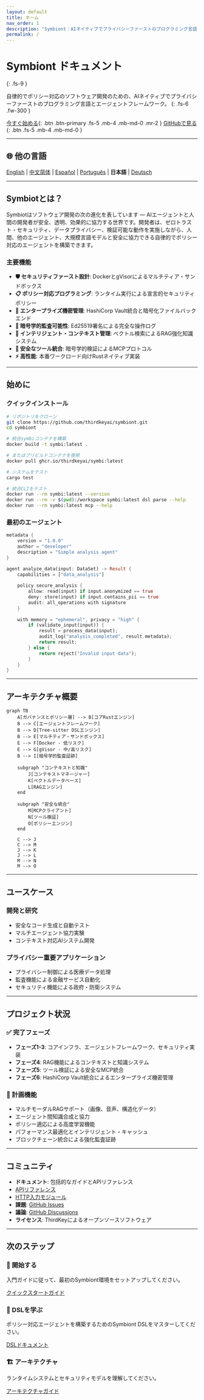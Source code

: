 ```yaml
---
layout: default
title: ホーム
nav_order: 1
description: "Symbiont：AIネイティブでプライバシーファーストのプログラミング言語とエージェントフレームワーク"
permalink: /
---
```


# Symbiont ドキュメント
{: .fs-9 }

自律的でポリシー対応のソフトウェア開発のための、AIネイティブでプライバシーファーストのプログラミング言語とエージェントフレームワーク。
{: .fs-6 .fw-300 }

[今すぐ始める](#getting-started){: .btn .btn-primary .fs-5 .mb-4 .mb-md-0 .mr-2 }
[GitHubで見る](https://github.com/thirdkeyai/symbiont){: .btn .fs-5 .mb-4 .mb-md-0 }

---

## 🌐 他の言語

[English](index.md) | [中文简体](index.zh-cn.md) | [Español](index.es.md) | [Português](index.pt.md) | **日本語** | [Deutsch](index.de.md)

---

## Symbiotとは？

Symbiotはソフトウェア開発の次の進化を表しています — AIエージェントと人間の開発者が安全、透明、効果的に協力する世界です。開発者は、ゼロトラスト・セキュリティ、データプライバシー、検証可能な動作を実施しながら、人間、他のエージェント、大規模言語モデルと安全に協力できる自律的でポリシー対応のエージェントを構築できます。

### 主要機能

- **🛡️ セキュリティファースト設計**: DockerとgVisorによるマルチティア・サンドボックス
- **📋 ポリシー対応プログラミング**: ランタイム実行による宣言的セキュリティポリシー
- **🔐 エンタープライズ機密管理**: HashiCorp Vault統合と暗号化ファイルバックエンド
- **🔑 暗号学的監査可能性**: Ed25519署名による完全な操作ログ
- **🧠 インテリジェント・コンテキスト管理**: ベクトル検索によるRAG強化知識システム
- **🔗 安全なツール統合**: 暗号学的検証によるMCPプロトコル
- **⚡ 高性能**: 本番ワークロード向けRustネイティブ実装

---

## 始めに

### クイックインストール

```bash
# リポジトリをクローン
git clone https://github.com/thirdkeyai/symbiont.git
cd symbiont

# 統合symbiコンテナを構築
docker build -t symbi:latest .

# またはプリビルドコンテナを使用
docker pull ghcr.io/thirdkeyai/symbi:latest

# システムをテスト
cargo test

# 統合CLIをテスト
docker run --rm symbi:latest --version
docker run --rm -v $(pwd):/workspace symbi:latest dsl parse --help
docker run --rm symbi:latest mcp --help
```

### 最初のエージェント

```rust
metadata {
    version = "1.0.0"
    author = "developer"
    description = "Simple analysis agent"
}

agent analyze_data(input: DataSet) -> Result {
    capabilities = ["data_analysis"]
    
    policy secure_analysis {
        allow: read(input) if input.anonymized == true
        deny: store(input) if input.contains_pii == true
        audit: all_operations with signature
    }
    
    with memory = "ephemeral", privacy = "high" {
        if (validate_input(input)) {
            result = process_data(input);
            audit_log("analysis_completed", result.metadata);
            return result;
        } else {
            return reject("Invalid input data");
        }
    }
}
```

---

## アーキテクチャ概要

```mermaid
graph TB
    A[ガバナンスとポリシー層] --> B[コアRustエンジン]
    B --> C[エージェントフレームワーク]
    B --> D[Tree-sitter DSLエンジン]
    B --> E[マルチティア・サンドボックス]
    E --> F[Docker - 低リスク]
    E --> G[gVisor - 中/高リスク]
    B --> I[暗号学的監査証跡]
    
    subgraph "コンテキストと知識"
        J[コンテキストマネージャー]
        K[ベクトルデータベース]
        L[RAGエンジン]
    end
    
    subgraph "安全な統合"
        M[MCPクライアント]
        N[ツール検証]
        O[ポリシーエンジン]
    end
    
    C --> J
    C --> M
    J --> K
    J --> L
    M --> N
    M --> O
```

---

## ユースケース

### 開発と研究
- 安全なコード生成と自動テスト
- マルチエージェント協力実験
- コンテキスト対応AIシステム開発

### プライバシー重要アプリケーション
- プライバシー制御による医療データ処理
- 監査機能による金融サービス自動化
- セキュリティ機能による政府・防衛システム

---

## プロジェクト状況

### ✅ 完了フェーズ
- **フェーズ1-3**: コアインフラ、エージェントフレームワーク、セキュリティ実装
- **フェーズ4**: RAG機能によるコンテキストと知識システム
- **フェーズ5**: ツール検証による安全なMCP統合
- **フェーズ6**: HashiCorp Vault統合によるエンタープライズ機密管理

### 🔮 計画機能
- マルチモーダルRAGサポート（画像、音声、構造化データ）
- エージェント間知識合成と協力
- ポリシー適応による高度学習機能
- パフォーマンス最適化とインテリジェント・キャッシュ
- ブロックチェーン統合による強化監査証跡

---

## コミュニティ

- **ドキュメント**: 包括的なガイドとAPIリファレンス
- [APIリファレンス](api-reference.md)
- [HTTP入力モジュール](http-input.md)
- **課題**: [GitHub Issues](https://github.com/thirdkeyai/symbiont/issues)
- **議論**: [GitHub Discussions](https://github.com/thirdkeyai/symbiont/discussions)
- **ライセンス**: ThirdKeyによるオープンソースソフトウェア

---

## 次のステップ

<div class="grid grid-cols-1 md:grid-cols-3 gap-6 mt-8">
  <div class="card">
    <h3>🚀 開始する</h3>
    <p>入門ガイドに従って、最初のSymbiont環境をセットアップしてください。</p>
    <a href="/getting-started" class="btn btn-outline">クイックスタートガイド</a>
  </div>
  
  <div class="card">
    <h3>📖 DSLを学ぶ</h3>
    <p>ポリシー対応エージェントを構築するためのSymbiont DSLをマスターしてください。</p>
    <a href="/dsl-guide" class="btn btn-outline">DSLドキュメント</a>
  </div>
  
  <div class="card">
    <h3>🏗️ アーキテクチャ</h3>
    <p>ランタイムシステムとセキュリティモデルを理解してください。</p>
    <a href="/runtime-architecture" class="btn btn-outline">アーキテクチャガイド</a>
  </div>
</div>